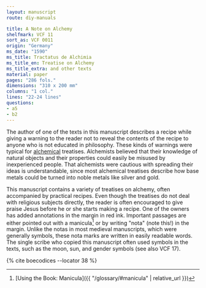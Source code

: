 ```yaml
---
layout: manuscript
route: diy-manuals

title: A Note on Alchemy
shelfmark: VCF 11
sort_as: VCF 0011
origin: "Germany"
ms_date: "1590"
ms_title: Tractatus de Alchimia
ms_title_en: Treatise on Alchemy
ms_title_extra: and other texts
material: paper
pages: "286 fols."
dimensions: "310 x 200 mm"
columns: "1 col."
lines: "22-24 lines"
questions:
- a5
- b2
---
```


The author of one of the texts in this manuscript describes a recipe
while giving a warning to the reader not to reveal the contents of the
recipe to anyone who is not educated in philosophy. These kinds of
warnings were typical for
[alchemical](https://en.wikipedia.org/wiki/Alchemy) treatises.
Alchemists believed that their knowledge of natural objects and their
properties could easily be misused by inexperienced people. That
alchemists were cautious with spreading their ideas is understandable,
since most alchemical treatises describe how base metals could be turned
into noble metals like silver and gold.

This manuscript contains a variety of treatises on alchemy, often
accompanied by practical recipes. Even though the treatises do not deal
with religious subjects directly, the reader is often encouraged to give
praise Jesus before he or she starts making a recipe. One of the owners
has added annotations in the margin in red ink. Important passages are
either pointed out with a manicula[^1] or by writing "nota" (note this!)
in the margin. Unlike the notas in most medieval manuscripts, which were
generally symbols, these nota marks are written in easily readable
words. The single scribe who copied this manuscript often used symbols
in the texts, such as the moon, sun, and gender symbols (see also VCF
17).

[^1]: [Using the Book: Manicula]({{ "/glossary/#manicula" | relative_url }})

{% cite boecodices --locator 38 %}